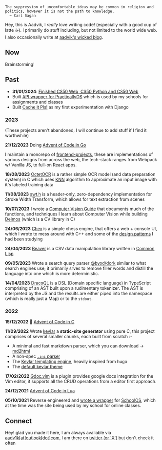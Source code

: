 ```
The suppression of uncomfortable ideas may be common in religion and politics, however it is not the path to knowledge.
  ~ Carl Sagan
```

Hey, this is Aadvik, I _really_ love writing code! (especially with a good cup of latte ☕). I primarily do stuff including, but not limited to the world wide web. I also occasionally write at [aadvik's wicked blog](https://aadv1k.netlify.app/).

## Now

Brainstorming!

## Past

- **31/01/2024**: [Finished CS50 Web, CS50 Python and CS50 Web](https://github.com/aadv1k/cs50)
- Built [API wrapper for PracticallyOS](https://github.com/aadv1k/practically-api-wrapper) which is used by my schools for assignments and classes
- Built [Cache it Pls!](https://github.com/aadv1k/cache-it-pls) as my first experimentation with Django

### 2023

(These projects aren't abandoned, I will continue to add stuff if I find it worthwhile)

**21/12/2023** Doing [Advent of Code in Go](https://github.com/Aadv1k/AdventOfGo2023)

I maintain a monorepo of [frontend-projects](https://github.com/aadv1k/frontend-projects), these are implementations of various designs from across the web, the tech-stack ranges from Webpack w/ Vanilla JS, to full-on React apps.

**18/08/2023** [OctetOCR](https://github.com/aadv1k/octet) is a rather simple OCR model (and data preparation system) in C which uses [KNN](https://www.ibm.com/topics/knn) algorithm to approximate an input image with it's labeled training data

**11/08/2023** [swt.h](https://github.com/aadv1k/swt) is a header-only, zero-dependency implementation for Stroke Width Transform, which allows for text extraction from scenes

**10/07/2023** I wrote a [Computer Vision Guide](https://aadv1k.gitbook.io/cv-guide) that documents much of the functions, and techniques I learn about Computer Vision while building [Deimos](https://github.com/aadv1k/deimos) (which is a CV library in C)

**24/06/2023** [Chex](https://github.com/aadv1k/chex) is a simple chess engine, that offers a web + console UI, which I wrote to mess around with C++ and some of the [design patterns](https://refactoring.guru/design-patterns) I had been studying

**24/04/2023** [Beaver](https://github.com/aadv1k/beaver) is a CSV data manipulation library written in [Common Lisp](https://en.wikipedia.org/wiki/Common_Lisp)

**09/05/2023** Wrote a search query parser [@byod/dork](https://github.com/aadv1k/byod/tree/main/dork) similar to what search engines use; it primarily srves to remove filler words and distill the language into one which is more deterministic.

**14/04/2023** [DracoQL](https://github.com/aadv1k/dracoql) is a DSL (Domain specific language) in TypeScript comprising of an AST built upon a rudimentary tokenizer. The AST is interpreted by the JS and the results are either piped into the namespace (which is really just a Map) or to the `stdout`.

### 2022

**15/12/2022** 🎄 [Advent of Code in C](https://github.com/Aadv1k/AdventOfC2022)

**11/09/2022** Wrote [kevlar](https://github.com/aadv1k/kevlar) a **static-site generator** using pure C, this project comprises of several smaller chunks, each built from scratch :-
- A minimal and fast markdown parser, which you can download -> [md2html](https://github.com/Aadv1k/kevlar/releases/tag/v2.0.1)
- A non-spec [`.ini` parser](https://github.com/Aadv1k/kevlar#config)
- The [Kevlar templating engine](https://github.com/Aadv1k/kevlar#templating), heavily inspired from hugo
- The [default kevlar theme](https://github.com/Aadv1k/listed-kevlar-theme)

**17/02/2022** [Gdoc.vim](https://github.com/aadv1k/gdoc.vim) is a plugin provides google docs integration for the Vim editor, it supports all the CRUD operations from a editor first approach.

**24/12/2021** [Advent of Code in Lua](https://github.com/Aadv1k/AdventOfLua2021)

**05/10/2021** Reverse engineered and [wrote a wrapper](https://github.com/Aadv1k/schoolOS-api-wrapper) for [SchoolOS](https://www.getschoolos.com/), which at the time was the site being used by my school for online classes.

## Connect

Hey! glad you made it here, I am always avaliable via [aadv1k\[at\]outlook\[dot\]com](mailto:aadv1k@outlook.com), I am there on [twitter \(or 'X'\)](https://twitter.com/@aadv1k) but don't check it often
